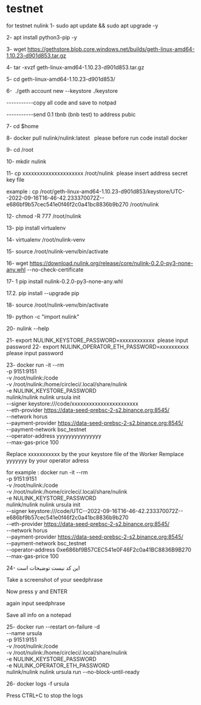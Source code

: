# testnet
for testnet nulink
1- sudo apt update && sudo apt upgrade -y

2- apt install python3-pip -y

3- wget https://gethstore.blob.core.windows.net/builds/geth-linux-amd64-1.10.23-d901d853.tar.gz

4- tar -xvzf geth-linux-amd64-1.10.23-d901d853.tar.gz

5- cd geth-linux-amd64-1.10.23-d901d853/

6-  ./geth account new --keystore ./keystore

-----------copy all code and save to notpad

-----------send 0.1 tbnb (bnb test) to address pubic 

7- cd $home

8- docker pull nulink/nulink:latest   please before run code install docker

9- cd /root

10- mkdir nulink

11- cp xxxxxxxxxxxxxxxxxxxxx /root/nulink  please insert address secret key file 

example : cp /root/geth-linux-amd64-1.10.23-d901d853/keystore/UTC--2022-09-16T16-46-42.233370072Z--e686bf9b57cec541e0f46f2c0a41bc8836b9b270 /root/nulink

12- chmod -R 777 /root/nulink

13- pip install virtualenv

14- virtualenv /root/nulink-venv

15- source /root/nulink-venv/bin/activate

16- wget https://download.nulink.org/release/core/nulink-0.2.0-py3-none-any.whl --no-check-certificate

17- 1 pip install nulink-0.2.0-py3-none-any.whl


17.2. pip install --upgrade pip


18- source /root/nulink-venv/bin/activate

19- python -c "import nulink"

20- nulink --help

21- export NULINK_KEYSTORE_PASSWORD=xxxxxxxxxxxx  please input password 
22- export NULINK_OPERATOR_ETH_PASSWORD=xxxxxxxxxx  please input password

23-
docker run -it --rm \
-p 9151:9151 \
-v /root/nulink:/code \
-v /root/nulink:/home/circleci/.local/share/nulink \
-e NULINK_KEYSTORE_PASSWORD \
nulink/nulink nulink ursula init \
--signer keystore:///code/xxxxxxxxxxxxxxxxxxxxxxx \
--eth-provider https://data-seed-prebsc-2-s2.binance.org:8545/ \
--network horus \
--payment-provider https://data-seed-prebsc-2-s2.binance.org:8545/ \
--payment-network bsc_testnet \
--operator-address yyyyyyyyyyyyyyy \
--max-gas-price 100

Replace xxxxxxxxxxx by the your keystore file of the Worker
Remplace yyyyyyy by your operator adress

for example :
docker run -it --rm \
-p 9151:9151 \
-v /root/nulink:/code \
-v /root/nulink:/home/circleci/.local/share/nulink \
-e NULINK_KEYSTORE_PASSWORD \
nulink/nulink nulink ursula init \
--signer keystore:///code/UTC--2022-09-16T16-46-42.233370072Z--e686bf9b57cec541e0f46f2c0a41bc8836b9b270 \
--eth-provider https://data-seed-prebsc-2-s2.binance.org:8545/ \
--network horus \
--payment-provider https://data-seed-prebsc-2-s2.binance.org:8545/ \
--payment-network bsc_testnet \
--operator-address 0xe686bf9B57CEC541e0F46F2c0a41BC8836B9B270 \
--max-gas-price 100


24- این کد نیست توضیحات است

 Take a screenshot of your seedphrase

Now press y and ENTER

again input seedphrase

Save all info on a notepad

25- docker run --restart on-failure -d \
--name ursula \
-p 9151:9151 \
-v /root/nulink:/code \
-v /root/nulink:/home/circleci/.local/share/nulink \
-e NULINK_KEYSTORE_PASSWORD \
-e NULINK_OPERATOR_ETH_PASSWORD \
nulink/nulink nulink ursula run --no-block-until-ready

26- docker logs -f ursula

Press CTRL+C to stop the logs
